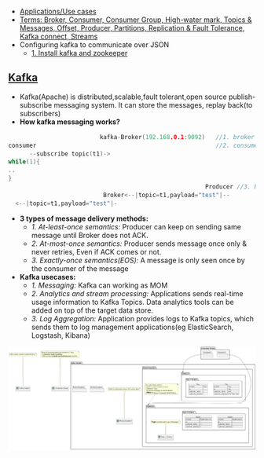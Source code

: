 - [Applications/Use cases](#uc)
- [Terms: Broker, Consumer, Consumer Group, High-water mark, Topics & Messages, Offset, Producer, Partitions, Replication & Fault Tolerance, Kafka connect, Streams](Terms)
- Configuring kafka to communicate over JSON
  - [1. Install kafka and zookeeper](#install)

<a name=what></a>
## [Kafka](https://kafka.apache.org/intro)
- Kafka(Apache) is distributed,scalable,fault tolerant,open source publish-subscribe messaging system. It can store the messages, replay back(to subscribers)
- **How kafka messaging works?**
```c
                          kafka-Broker(192.168.0.1:9092)   //1. broker starts
consumer                                                   //2. consumer subscribes to topic
      --subscribe topic(t1)->
while(1){
..
}
                                                        Producer //3. Producer produces topic
                           Broker<--|topic=t1,payload="test"|--
  <--|topic=t1,payload="test"|-
```
- **3 types of message delivery methods:**
  - _1. At-least-once semantics:_ Producer can keep on sending same message until Broker does not ACK.
  - _2. At-most-once semantics:_ Producer sends message once only & never retries, Even if ACK comes or not.
  - _3. Exactly-once semantics(EOS):_ A message is only seen once by the consumer of the message
- **Kafka usecases:**
  - _1. Messaging:_ Kafka can working as MOM
  - _2. Analytics and stream processing:_ Applications sends real-time usage information to Kafka Topics. Data analytics tools can be added on top of the target data store.
  - _3. Log Aggregation:_ Application provides logs to Kafka topics, which sends them to log management applications(eg ElasticSearch, Logstash, Kibana)

<img src=images/kafka.png width=1300/>


